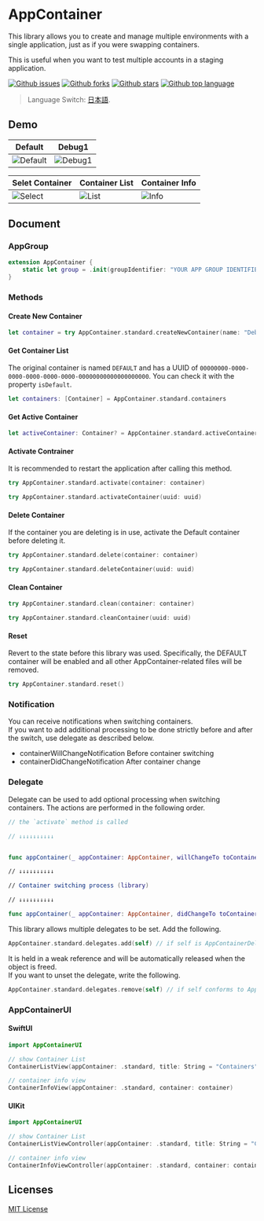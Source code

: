 # AppContainer

This library allows you to create and manage multiple environments with a single application, just as if you were swapping containers.

This is useful when you want to test multiple accounts in a staging application.

<!-- # Badges -->

[![Github issues](https://img.shields.io/github/issues/p-x9/AppContainer)](https://github.com/p-x9/AppContainer/issues)
[![Github forks](https://img.shields.io/github/forks/p-x9/AppContainer)](https://github.com/p-x9/AppContainer/network/members)
[![Github stars](https://img.shields.io/github/stars/p-x9/AppContainer)](https://github.com/p-x9/AppContainer/stargazers)
[![Github top language](https://img.shields.io/github/languages/top/p-x9/AppContainer)](https://github.com/p-x9/AppContainer/)

> Language Switch: [日本語](https://github.com/p-x9/AppContainer/blob/main/README.ja.md).

## Demo
|  Default  |  Debug1  |
| ---- | ---- |
|  ![Default](https://user-images.githubusercontent.com/50244599/195981131-c0a3938c-2ea9-48cc-a0f5-eafd7b6ea283.PNG)  |  ![Debug1](https://user-images.githubusercontent.com/50244599/195981134-bbd94cac-6cd2-4ea9-acbc-f20d3832fef6.PNG)  |

|  Selet Container  |  Container List  |  Container Info  |
| ---- | ---- | ---- |
|  ![Select](https://user-images.githubusercontent.com/50244599/195981135-240d3201-66e1-4845-b437-b8e28474a946.PNG)  |  ![List](https://user-images.githubusercontent.com/50244599/195981140-6ae77d07-6a7a-495a-812b-6bf2c4b81ce1.PNG)  |  ![Info](https://user-images.githubusercontent.com/50244599/195981142-21ac932a-d82e-41ce-a30d-deebd5773fdb.PNG)  |

## Document
### AppGroup
```swift
extension AppContainer {
    static let group = .init(groupIdentifier: "YOUR APP GROUP IDENTIFIER")
} 
```
### Methods
#### Create New Container
 ```swift
 let container = try AppContainer.standard.createNewContainer(name: "Debug1")
 ```

#### Get Container List
The original container is named `DEFAULT` and has a UUID of `00000000-0000-0000-0000-0000-0000-00000000000000000000`.
You can check it with the property `isDefault`.
```swift
let containers: [Container] = AppContainer.standard.containers
```

#### Get Active Container
```swift
let activeContainer: Container? = AppContainer.standard.activeContainer
```

#### Activate Contrainer
It is recommended to restart the application after calling this method.
```swift
try AppContainer.standard.activate(container: container)
```
```swift
try AppContainer.standard.activateContainer(uuid: uuid)
```
#### Delete Container
If the container you are deleting is in use, activate the Default container before deleting it.
```swift
try AppContainer.standard.delete(container: container)
```
```swift
try AppContainer.standard.deleteContainer(uuid: uuid)
```

#### Clean Container
```swift
try AppContainer.standard.clean(container: container)
```
```swift
try AppContainer.standard.cleanContainer(uuid: uuid)
```

#### Reset
Revert to the state before this library was used.
Specifically, the DEFAULT container will be enabled and all other AppContainer-related files will be removed.
```swift
try AppContainer.standard.reset()
```

### Notification
You can receive notifications when switching containers.  
If you want to add additional processing to be done strictly before and after the switch, use delegate as described below.

- containerWillChangeNotification
Before container switching
- containerDidChangeNotification
After container change

### Delegate
Delegate can be used to add optional processing when switching containers.
The actions are performed in the following order.

``` swift
// the `activate` method is called

// ↓↓↓↓↓↓↓↓↓↓


func appContainer(_ appContainer: AppContainer, willChangeTo toContainer: Container, from fromContainer: Container?) // Delegate(before container switch)

// ↓↓↓↓↓↓↓↓↓↓

// Container switching process (library)

// ↓↓↓↓↓↓↓↓↓↓

func appContainer(_ appContainer: AppContainer, didChangeTo toContainer: Container, from fromContainer: Container?
```

This library allows multiple delegates to be set. 
Add the following.

```swift
AppContainer.standard.delegates.add(self) // if self is AppContainerDelegate compliant
```
It is held in a weak reference and will be automatically released when the object is freed.  
If you want to unset the delegate, write the following.
```swift
AppContainer.standard.delegates.remove(self) // if self conforms to AppContainerDelegate
```

### AppContainerUI
#### SwiftUI
```swift
import AppContainerUI

// show Container List
ContainerListView(appContainer: .standard, title: String = "Containers")

// container info view
ContainerInfoView(appContainer: .standard, container: container)
```
#### UIKit
```swift
import AppContainerUI

// show Container List
ContainerListViewController(appContainer: .standard, title: String = "Containers")

// container info view
ContainerInfoViewController(appContainer: .standard, container: container)
```

## Licenses

[MIT License](./LICENSE)